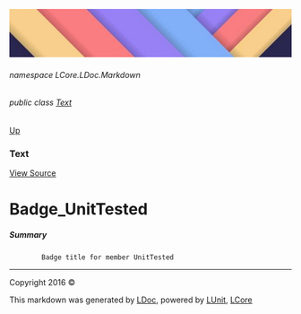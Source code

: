 ![](../Content/LDoc-banner-small.png "")

###### namespace LCore.LDoc.Markdown

###### public class [Text](Text.md)
[Up](Text.md)

### Text
[View Source](../Markdown/Text/Text.cs)

# Badge_UnitTested

##### Summary

            Badge title for member UnitTested
            



---

Copyright 2016 &copy; [](../../README.md) [](../../TableOfContents.md)

This markdown was generated by [LDoc](https://github.com/CodeSingularity/LDoc), powered by [LUnit](https://github.com/CodeSingularity/LUnit), [LCore](https://github.com/CodeSingularity/LCore)
